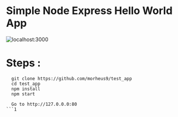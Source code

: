 # Simple Node Express Hello World App


![localhost:3000](/public/images/localhost_3000.png?raw=true "Node & Express")

# Steps :
```
  git clone https://github.com/morheus9/test_app
  cd test_app
  npm install
  npm start

  Go to http://127.0.0.0:80
```1
